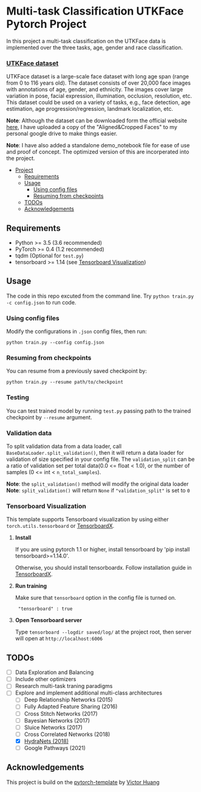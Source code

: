 # Multi-task Classification UTKFace Pytorch Project 

In this project a multi-task classification on the UTKFace data is implemented over the three tasks, age, gender and race classification. 

### [UTKFace dataset](https://susanqq.github.io/UTKFace/)

UTKFace dataset is a large-scale face dataset with long age span (range from 0 to 116 years old). The dataset consists of over 20,000 face images with annotations of age, gender, and ethnicity. The images cover large variation in pose, facial expression, illumination, occlusion, resolution, etc. This dataset could be used on a variety of tasks, e.g., face detection, age estimation, age progression/regression, landmark localization, etc.

**Note**: Although the dataset can be downloaded form the official website [here](https://susanqq.github.io/UTKFace/), I have uploaded a copy of the "Aligned&Cropped Faces" to my personal google drive to make things easier. <p>

**Note**: I have also added a standalone demo_notebook file for ease of use and proof of concept. The optimized version of this are incorperated into the project.   

<!-- @import "[TOC]" {cmd="toc" depthFrom=1 depthTo=6 orderedList=false} -->

<!-- code_chunk_output -->

* [Project]()
	* [Requirements](#requirements)
	* [Usage](#usage)
		* [Using config files](#using-config-files)
		* [Resuming from checkpoints](#resuming-from-checkpoints)
	* [TODOs](#todos)
	* [Acknowledgements](#acknowledgements)

<!-- /code_chunk_output -->

## Requirements
* Python >= 3.5 (3.6 recommended)
* PyTorch >= 0.4 (1.2 recommended)
* tqdm (Optional for `test.py`)
* tensorboard >= 1.14 (see [Tensorboard Visualization](#tensorboard-visualization))

## Usage
The code in this repo excuted from the command line. 
Try `python train.py -c config.json` to run code.

### Using config files
Modify the configurations in `.json` config files, then run:

  ```
  python train.py --config config.json
  ```

### Resuming from checkpoints
You can resume from a previously saved checkpoint by:

  ```
  python train.py --resume path/to/checkpoint
  ```

### Testing
You can test trained model by running `test.py` passing path to the trained checkpoint by `--resume` argument.

### Validation data
To split validation data from a data loader, call `BaseDataLoader.split_validation()`, then it will return a data loader for validation of size specified in your config file.
The `validation_split` can be a ratio of validation set per total data(0.0 <= float < 1.0), or the number of samples (0 <= int < `n_total_samples`).

**Note**: the `split_validation()` method will modify the original data loader
**Note**: `split_validation()` will return `None` if `"validation_split"` is set to `0`


### Tensorboard Visualization
This template supports Tensorboard visualization by using either  `torch.utils.tensorboard` or [TensorboardX](https://github.com/lanpa/tensorboardX).

1. **Install**

    If you are using pytorch 1.1 or higher, install tensorboard by 'pip install tensorboard>=1.14.0'.

    Otherwise, you should install tensorboardx. Follow installation guide in [TensorboardX](https://github.com/lanpa/tensorboardX).

2. **Run training** 

    Make sure that `tensorboard` option in the config file is turned on.

    ```
     "tensorboard" : true
    ```

3. **Open Tensorboard server** 

    Type `tensorboard --logdir saved/log/` at the project root, then server will open at `http://localhost:6006`


## TODOs
- [ ] Data Exploration and Balancing 
- [ ] Include other optimizers
- [ ] Research multi-task traning paradigms
- [ ] Explore and implement additional multi-class architectures
  - [ ] Deep Relationship Networks (2015)   
  - [ ] Fully Adapted Feature Sharing (2016) 
  - [ ] Cross Stitch Networks (2017) 
  - [ ] Bayesian Networks (2017)
  - [ ] Sluice Networks (2017)
  - [ ] Cross Correlated Networks (2018) 
  - [X] [HydraNets (2018)](https://openaccess.thecvf.com/content_cvpr_2018/papers/Mullapudi_HydraNets_Specialized_Dynamic_CVPR_2018_paper.pdf)
  - [ ] Google Pathways (2021) 

<!-- ## License
This project is licensed under the MIT License. See  LICENSE for more details -->

## Acknowledgements
This project is build on the [pytorch-template](https://github.com/victoresque/pytorch-template) by [Victor Huang
](https://github.com/victoresque)
